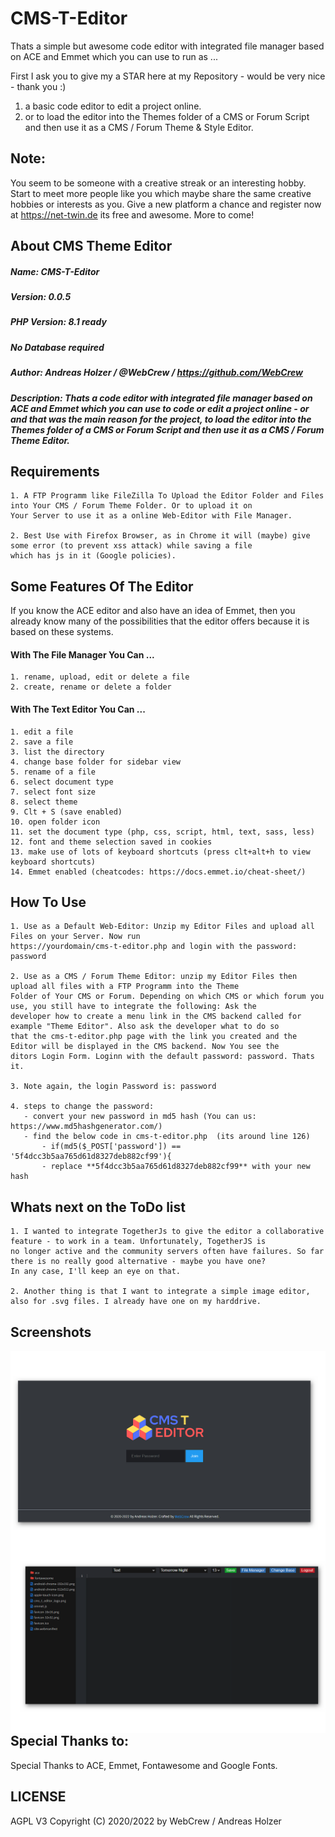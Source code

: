 # CMS-T-Editor


Thats a simple but awesome code editor with integrated file manager based on ACE and Emmet which you can use to run as ...

First I ask you to give my a STAR here at my Repository - would be very nice - thank you :)

1. a basic code editor to edit a project online. 
2. or to load the editor into the Themes folder of a CMS or Forum Script and then use it as a CMS / Forum Theme & Style Editor.



## Note:

You seem to be someone with a creative streak or an interesting hobby. Start to meet more people like you which maybe share the same creative hobbies or interests as you. Give a new platform a chance and register now at https://net-twin.de its free and awesome. More to come!


## About CMS Theme Editor
##### Name: CMS-T-Editor
##### Version: 0.0.5
##### PHP Version: 8.1 ready
##### No Database required
##### Author:  Andreas Holzer / @WebCrew / https://github.com/WebCrew
##### Description: Thats a code editor with integrated file manager based on ACE and Emmet which you can use to code or edit a project online - or and that was the main reason for the project, to load the editor into the Themes folder of a CMS or Forum Script and then use it as a CMS / Forum Theme Editor.



## Requirements

	1. A FTP Programm like FileZilla To Upload the Editor Folder and Files into Your CMS / Forum Theme Folder. Or to upload it on 
	Your Server to use it as a online Web-Editor with File Manager.
	
	2. Best Use with Firefox Browser, as in Chrome it will (maybe) give some error (to prevent xss attack) while saving a file 
	which has js in it (Google policies).



## Some Features Of The Editor

If you know the ACE editor and also have an idea of Emmet, then you already know many of the possibilities that the editor offers 
because it is based on these systems. 



#### With The File Manager You Can ...

	1. rename, upload, edit or delete a file
	2. create, rename or delete a folder



#### With The Text Editor You Can ...

	1. edit a file
	2. save a file
	3. list the directory
	4. change base folder for sidebar view
	5. rename of a file
	6. select document type
	7. select font size
	8. select theme
	9. Clt + S (save enabled)
	10. open folder icon
	11. set the document type (php, css, script, html, text, sass, less)
	12. font and theme selection saved in cookies
	13. make use of lots of keyboard shortcuts (press clt+alt+h to view keyboard shortcuts)
	14. Emmet enabled (cheatcodes: https://docs.emmet.io/cheat-sheet/)



## How To Use

	1. Use as a Default Web-Editor: Unzip my Editor Files and upload all Files on your Server. Now run 
	https://yourdomain/cms-t-editor.php and login with the password: password
	
	2. Use as a CMS / Forum Theme Editor: unzip my Editor Files then upload all files with a FTP Programm into the Theme 
	Folder of Your CMS or Forum. Depending on which CMS or which forum you use, you still have to integrate the following: Ask the 
	developer how to create a menu link in the CMS backend called for example "Theme Editor". Also ask the developer what to do so 
	that the cms-t-editor.php page with the link you created and the Editor will be displayed in the CMS backend. Now You see the 
	ditors Login Form. Loginn with the default password: password. Thats it.
	
	3. Note again, the login Password is: password
	
	4. steps to change the password:
	   - convert your new password in md5 hash (You can us: https://www.md5hashgenerator.com/)
	   - find the below code in cms-t-editor.php  (its around line 126)
           - if(md5($_POST['password']) == '5f4dcc3b5aa765d61d8327deb882cf99'){
           - replace **5f4dcc3b5aa765d61d8327deb882cf99** with your new hash


	   
## Whats next on the ToDo list

    1. I wanted to integrate TogetherJs to give the editor a collaborative feature - to work in a team. Unfortunately, TogetherJS is 
    no longer active and the community servers often have failures. So far there is no really good alternative - maybe you have one? 
    In any case, I'll keep an eye on that.

    2. Another thing is that I want to integrate a simple image editor, also for .svg files. I already have one on my harddrive.



## Screenshots

<a href="https://net-twin.de">
    <img src="https://github.com/WebCrew/All-purpose-CMS-theme-editor/blob/main/screens/login.png?raw=true" alt="Screenshot Login"
         title="Editor - Login View" align="left" />
</a>

<a href="https://net-twin.de">
    <img src="https://github.com/WebCrew/All-purpose-CMS-theme-editor/blob/main/screens/editor.png?raw=true" alt="Screenshot Editor"
         title="Editor View" align="left" />
</a>

***


## Special Thanks to:

Special Thanks to ACE, Emmet, Fontawesome and Google Fonts. 



## LICENSE

AGPL V3
Copyright (C) 2020/2022 by WebCrew / Andreas Holzer
